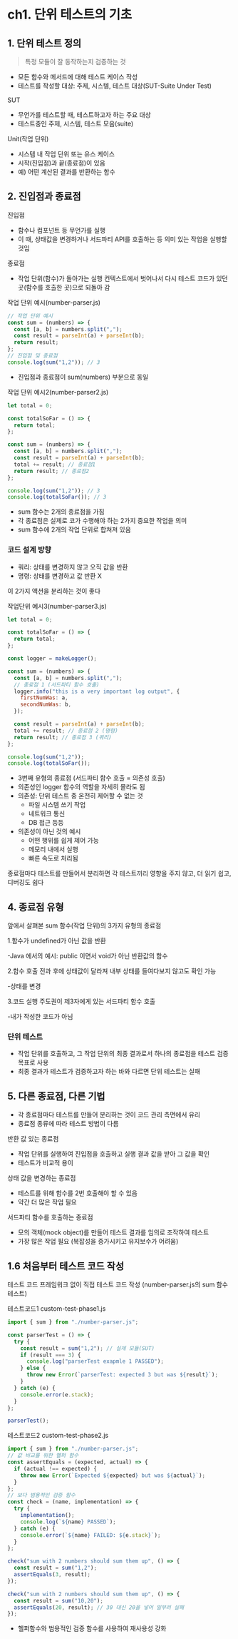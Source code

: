 # ch1. 단위 테스트의 기초

## 1. 단위 테스트 정의

> 특정 모듈이 잘 동작하는지 검증하는 것

- 모든 함수와 메서드에 대해 테스트 케이스 작성
- 테스트를 작성할 대상: 주제, 시스템, 테스트 대상(SUT-Suite Under Test)

SUT

- 무언가를 테스트할 때, 테스트하고자 하는 주요 대상
- 테스트중인 주제, 시스템, 테스트 모음(suite)

Unit(작업 단위)

- 시스템 내 작업 단위 또는 유스 케이스
- 시작(진입점)과 끝(종료점)이 있음
- 예) 어떤 계산된 결과를 반환하는 함수

## 2. 진입점과 종료점

진입점

- 함수나 컴포넌트 등 무언가를 실행
- 이 때, 상태값을 변경하거나 서드파티 API를 호출하는 등 의미 있는 작업을 실행할 것임

종료점

- 작업 단위(함수)가 돌아가는 실행 컨텍스트에서 벗어나서 다시 테스트 코드가 있던 곳(함수를 호출한 곳)으로 되돌아 감

작업 단위 예시(number-parser.js)

```js
// 작업 단위 예시
const sum = (numbers) => {
  const [a, b] = numbers.split(",");
  const result = parseInt(a) + parseInt(b);
  return result;
};
// 진입점 및 종료점
console.log(sum("1,2")); // 3
```

- 진입점과 종료점이 sum(numbers) 부분으로 동일

작업 단위 예시2(number-parser2.js)

```js
let total = 0;

const totalSoFar = () => {
  return total;
};

const sum = (numbers) => {
  const [a, b] = numbers.split(",");
  const result = parseInt(a) + parseInt(b);
  total += result; // 종료점1
  return result; // 종료점2
};

console.log(sum("1,2")); // 3
console.log(totalSoFar()); // 3
```

- sum 함수는 2개의 종료점을 가짐
- 각 종료점은 실제로 코가 수행해야 하는 2가지 중요한 작업을 의미
- sum 함수에 2개의 작업 단위로 합쳐져 있음

### 코드 설계 방향

- 쿼리: 상태를 변경하지 않고 오직 값을 반환
- 명령: 상태를 변경하고 값 반환 X

이 2가지 액션을 분리하는 것이 좋다

작업단위 예시3(number-parser3.js)

```js
let total = 0;

const totalSoFar = () => {
  return total;
};

const logger = makeLogger();

const sum = (numbers) => {
  const [a, b] = numbers.split(",");
  // 종료점 1 (서드파티 함수 호출)
  logger.info("this is a very important log output", {
    firstNumWas: a,
    secondNumWas: b,
  });

  const result = parseInt(a) + parseInt(b);
  total += result; // 종료점 2 (명령)
  return result; // 종료점 3 (쿼리)
};

console.log(sum("1,2"));
console.log(totalSoFar());
```

- 3번째 유형의 종료점 (서드파티 함수 호출 = 의존성 호출)
- 의존성인 logger 함수의 역할을 자세히 몰라도 됨
- 의존성: 단위 테스트 중 온전히 제어할 수 없는 것
  - 파일 시스템 쓰기 작업
  - 네트워크 통신
  - DB 접근 등등
- 의존성이 아닌 것의 예시
  - 어떤 행위를 쉽게 제어 가능
  - 메모리 내에서 실행
  - 빠른 속도로 처리됨

종료점마다 테스트를 만들어서 분리하면 각 테스트끼리 영향을 주지 않고, 더 읽기 쉽고, 디버깅도 쉽다

## 4. 종료점 유형

앞에서 살펴본 sum 함수(작업 단위)의 3가지 유형의 종료점

1.함수가 undefined가 아닌 값을 반환

-Java 에서의 예시: public 이면서 void가 아닌 반환값의 함수

2.함수 호출 전과 후에 상태값이 달라져 내부 상태를 들여다보지 않고도 확인 가능

-상태를 변경

3.코드 실행 주도권이 제3자에게 있는 서드파티 함수 호출

-내가 작성한 코드가 아님

### 단위 테스트

- 작업 단위를 호출하고, 그 작업 단위의 최종 결과로서 하나의 종료점을 테스트 검증 목표로 사용
- 최종 결과가 테스트가 검증하고자 하는 바와 다르면 단위 테스트는 실패

## 5. 다른 종료점, 다른 기법

- 각 종료점마다 테스트를 만들어 분리하는 것이 코드 관리 측면에서 유리
- 종료점 종류에 따라 테스트 방법이 다름

반환 값 있는 종료점

- 작업 단위를 실행하여 진입점을 호출하고 실행 결과 값을 받아 그 값을 확인
- 테스트가 비교적 용이

상태 값을 변경하는 종료점

- 테스트를 위해 함수를 2번 호출해야 할 수 있음
- 약간 더 많은 작업 필요

서드파티 함수를 호출하는 종료점

- 모의 객체(mock object)를 만들어 테스트 결과를 임의로 조작하여 테스트
- 가장 많은 작업 필요 (복잡성을 증가시키고 유지보수가 어려움)

## 1.6 처음부터 테스트 코드 작성

테스트 코드 프레임워크 없이 직접 테스트 코드 작성 (number-parser.js의 sum 함수 테스트)

테스트코드1 custom-test-phase1.js

```js
import { sum } from "./number-parser.js";

const parserTest = () => {
  try {
    const result = sum("1,2"); // 실제 모듈(SUT)
    if (result === 3) {
      console.log("parserTest exapmle 1 PASSED");
    } else {
      throw new Error(`parserTest: expected 3 but was ${result}`);
    }
  } catch (e) {
    console.error(e.stack);
  }
};

parserTest();
```

테스트코드2 custom-test-phase2.js

```js
import { sum } from "./number-parser.js";
// 값 비교를 위한 헬퍼 함수
const assertEquals = (expected, actual) => {
  if (actual !== expected) {
    throw new Error(`Expected ${expected} but was ${actual}`);
  }
};
// 보다 범용적인 검증 함수
const check = (name, implementation) => {
  try {
    implementation();
    console.log(`${name} PASSED`);
  } catch (e) {
    console.error(`${name} FAILED: ${e.stack}`);
  }
};

check("sum with 2 numbers should sum them up", () => {
  const result = sum("1,2");
  assertEquals(3, result);
});

check("sum with 2 numbers should sum them up", () => {
  const result = sum("10,20");
  assertEquals(20, result); // 30 대신 20을 넣어 일부러 실패
});
```

- 헬퍼함수와 범용적인 검증 함수를 사용하여 재사용성 강화
